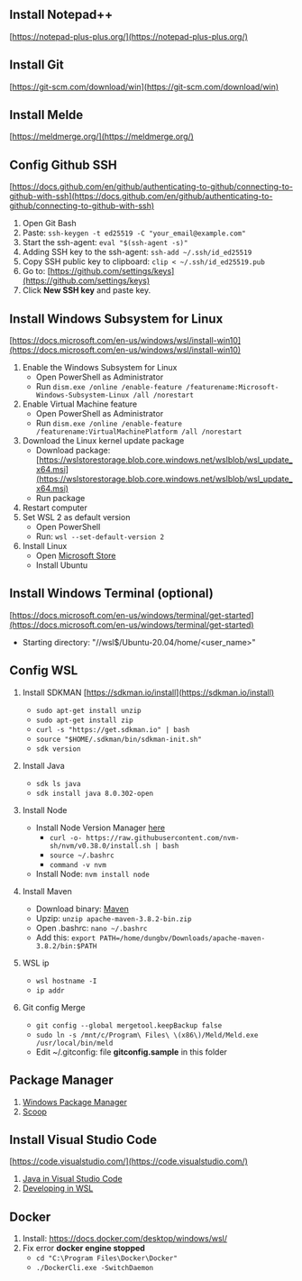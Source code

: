 ## Install Notepad++
[https://notepad-plus-plus.org/](https://notepad-plus-plus.org/)
## Install Git
[https://git-scm.com/download/win](https://git-scm.com/download/win) 
## Install Melde
[https://meldmerge.org/](https://meldmerge.org/)
## Config Github SSH
[https://docs.github.com/en/github/authenticating-to-github/connecting-to-github-with-ssh](https://docs.github.com/en/github/authenticating-to-github/connecting-to-github-with-ssh)
1. Open Git Bash
2. Paste: `ssh-keygen -t ed25519 -C "your_email@example.com"`
3. Start the ssh-agent: `eval "$(ssh-agent -s)"`
4. Adding SSH key to the ssh-agent: `ssh-add ~/.ssh/id_ed25519`
5. Copy SSH public key to clipboard: `clip < ~/.ssh/id_ed25519.pub`
6. Go to: [https://github.com/settings/keys](https://github.com/settings/keys)
7. Click **New SSH key** and paste key.


## Install Windows Subsystem for Linux
[https://docs.microsoft.com/en-us/windows/wsl/install-win10](https://docs.microsoft.com/en-us/windows/wsl/install-win10)
1. Enable the Windows Subsystem for Linux
    - Open PowerShell as Administrator
    - Run `dism.exe /online /enable-feature /featurename:Microsoft-Windows-Subsystem-Linux /all /norestart`
2. Enable Virtual Machine feature
    - Open PowerShell as Administrator
    - Run `dism.exe /online /enable-feature /featurename:VirtualMachinePlatform /all /norestart`
3. Download the Linux kernel update package
    - Download package: [https://wslstorestorage.blob.core.windows.net/wslblob/wsl_update_x64.msi](https://wslstorestorage.blob.core.windows.net/wslblob/wsl_update_x64.msi)
    - Run package
4. Restart computer
5. Set WSL 2 as default version
    - Open PowerShell
    - Run: `wsl --set-default-version 2`
6. Install Linux
    - Open [ Microsoft Store](https://aka.ms/wslstore)
    - Install Ubuntu
## Install Windows Terminal (optional)
[https://docs.microsoft.com/en-us/windows/terminal/get-started](https://docs.microsoft.com/en-us/windows/terminal/get-started)
- Starting directory: "//wsl$/Ubuntu-20.04/home/<user_name>"
## Config WSL
1. Install SDKMAN [https://sdkman.io/install](https://sdkman.io/install)
    - `sudo apt-get install unzip`
    - `sudo apt-get install zip`
    - `curl -s "https://get.sdkman.io" | bash`
    - `source "$HOME/.sdkman/bin/sdkman-init.sh"`
    - `sdk version`
2. Install Java
    - `sdk ls java`
    - `sdk install java 8.0.302-open`
3. Install Node
    - Install Node Version Manager [here](https://github.com/nvm-sh/nvm)
        - `curl -o- https://raw.githubusercontent.com/nvm-sh/nvm/v0.38.0/install.sh | bash`
        - `source ~/.bashrc`
        - `command -v nvm`
    - Install Node: `nvm install node`
4. Install Maven
    - Download binary: [Maven](https://maven.apache.org/download.cgi)
    - Upzip: `unzip apache-maven-3.8.2-bin.zip`
    - Open .bashrc: `nano ~/.bashrc`
    - Add this: `export PATH=/home/dungbv/Downloads/apache-maven-3.8.2/bin:$PATH`

5. WSL ip
    - `wsl hostname -I`
    - `ip addr`

6. Git config Merge
    - `git config --global mergetool.keepBackup false`
    - `sudo ln -s /mnt/c/Program\ Files\ \(x86\)/Meld/Meld.exe /usr/local/bin/meld`
    -  Edit ~/.gitconfig: file **gitconfig.sample** in this folder

## Package Manager
1. [Windows Package Manager](https://github.com/microsoft/winget-cli/releases)
2. [Scoop](https://scoop.sh/)
## Install Visual Studio Code
[https://code.visualstudio.com/](https://code.visualstudio.com/)
1. [Java in Visual Studio Code](https://code.visualstudio.com/docs/languages/java)
2. [Developing in WSL](https://code.visualstudio.com/docs/remote/wsl)
## Docker
1. Install: https://docs.docker.com/desktop/windows/wsl/
2. Fix error **docker engine stopped**
    - `cd "C:\Program Files\Docker\Docker"`
    - `./DockerCli.exe -SwitchDaemon`
